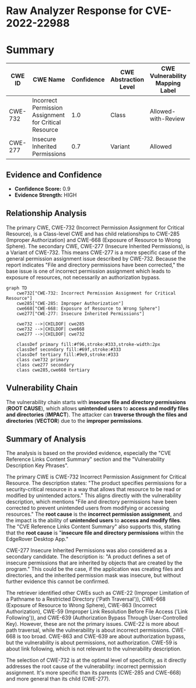# Raw Analyzer Response for CVE-2022-22988

# Summary
| CWE ID | CWE Name | Confidence | CWE Abstraction Level | CWE Vulnerability Mapping Label | CWE-Vulnerability Mapping Notes |
|---|---|---|---|---|---|
| CWE-732 | Incorrect Permission Assignment for Critical Resource | 1.0 | Class | Allowed-with-Review | Primary CWE |
| CWE-277 | Insecure Inherited Permissions | 0.7 | Variant | Allowed | Secondary Candidate |

## Evidence and Confidence

*   **Confidence Score:** 0.9
*   **Evidence Strength:** HIGH

## Relationship Analysis
The primary CWE, CWE-732 (Incorrect Permission Assignment for Critical Resource), is a Class-level CWE and has child relationships to CWE-285 (Improper Authorization) and CWE-668 (Exposure of Resource to Wrong Sphere). The secondary CWE, CWE-277 (Insecure Inherited Permissions), is a Variant of CWE-732. This means CWE-277 is a more specific case of the general permission assignment issue described by CWE-732. Because the report indicates "File and directory permissions have been corrected," the base issue is one of incorrect permission assignment which leads to exposure of resources, not necessarily an authorization bypass.
```mermaid
graph TD
    cwe732["CWE-732: Incorrect Permission Assignment for Critical Resource"]
    cwe285["CWE-285: Improper Authorization"]
    cwe668["CWE-668: Exposure of Resource to Wrong Sphere"]
    cwe277["CWE-277: Insecure Inherited Permissions"]

    cwe732 -->|CHILDOF| cwe285
    cwe732 -->|CHILDOF| cwe668
    cwe277 -->|CHILDOF| cwe732

    classDef primary fill:#f96,stroke:#333,stroke-width:2px
    classDef secondary fill:#69f,stroke:#333
    classDef tertiary fill:#9e9,stroke:#333
    class cwe732 primary
    class cwe277 secondary
    class cwe285,cwe668 tertiary
```

## Vulnerability Chain
The vulnerability chain starts with **insecure file and directory permissions** (**ROOT CAUSE**), which allows **unintended users** to **access and modify files and directories** (**IMPACT**). The attacker can **traverse through the files and directories** (**VECTOR**) due to the **improper permissions**.

## Summary of Analysis
The analysis is based on the provided evidence, especially the "CVE Reference Links Content Summary" section and the "Vulnerability Description Key Phrases".

The primary CWE is CWE-732 Incorrect Permission Assignment for Critical Resource. The description states: "The product specifies permissions for a security-critical resource in a way that allows that resource to be read or modified by unintended actors." This aligns directly with the vulnerability description, which mentions "File and directory permissions have been corrected to prevent unintended users from modifying or accessing resources." The **root cause** is the **incorrect permission assignment**, and the impact is the ability of **unintended users** to **access and modify files**. The "CVE Reference Links Content Summary" also supports this, stating that the **root cause** is "**insecure file and directory permissions** within the EdgeRover Desktop App."

CWE-277 Insecure Inherited Permissions was also considered as a secondary candidate. The description is: "A product defines a set of insecure permissions that are inherited by objects that are created by the program." This could be the case, if the application was creating files and directories, and the inherited permission mask was insecure, but without further evidence this cannot be confirmed.

The retriever identified other CWEs such as CWE-22 (Improper Limitation of a Pathname to a Restricted Directory ('Path Traversal')), CWE-668 (Exposure of Resource to Wrong Sphere), CWE-863 (Incorrect Authorization), CWE-59 (Improper Link Resolution Before File Access ('Link Following')), and CWE-639 (Authorization Bypass Through User-Controlled Key). However, these are not the primary issues. CWE-22 is more about path traversal, while the vulnerability is about incorrect permissions. CWE-668 is too broad. CWE-863 and CWE-639 are about authorization bypass, but the vulnerability is about permissions, not authorization. CWE-59 is about link following, which is not relevant to the vulnerability description.

The selection of CWE-732 is at the optimal level of specificity, as it directly addresses the root cause of the vulnerability: incorrect permission assignment. It's more specific than its parents (CWE-285 and CWE-668) and more general than its child (CWE-277).
